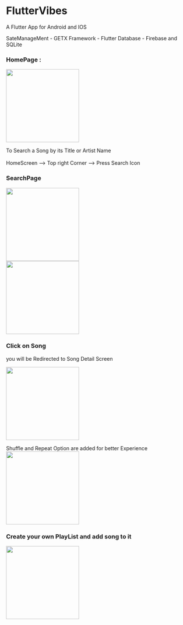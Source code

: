 # FlutterVibes

A Flutter App for Android and IOS

SateManageMent - GETX
Framework - Flutter
Database - Firebase and SQLite


### HomePage :

<img src = "https://github.com/Abhishek00p/FlutterVibes/assets/90974451/48bc9916-9dd7-43ea-8e7e-71a8a139c04b" width=200>

To Search a Song by its Title or Artist Name<br><br>
HomeScreen --> Top right Corner --> Press Search Icon

### SearchPage

<img src = "https://github.com/Abhishek00p/FlutterVibes/assets/90974451/42bfb3f6-32c5-4dba-a863-7e313f12c04b" width=200>
<br>
<img src = "https://github.com/Abhishek00p/FlutterVibes/assets/90974451/6c791873-941a-4f0a-bb5a-976fb578456d" width=200>


### Click on Song 

you will be Redirected to Song Detail Screen

<img src = "https://github.com/Abhishek00p/FlutterVibes/assets/90974451/9905d7ec-c838-4008-abc9-62ef29e3724c" width=200>


Shuffle and Repeat Option are added for better Experience
<img src="https://github.com/Abhishek00p/FlutterVibes/assets/90974451/e90491ca-0493-4daf-953b-e941d3d7f7fe" width =200>


### Create your own PlayList and add song to it
<img src ="https://github.com/Abhishek00p/FlutterVibes/assets/90974451/30b1efe1-bfb6-48e3-b59f-b41f470f68ba" width=200>



